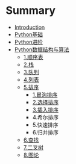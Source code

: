 # Summary

* [Introduction](README.md)
* [Python基础](chapter1.md)
* [Python进阶](pythonjin-jie.md)
* [Python数据结构与算法](pythonshu-ju-jie-gou-yu-suan-fa.md)
  * [1.顺序表](pythonshu-ju-jie-gou-yu-suan-fa/shun-xu-biao.md)
  * [2.栈](pythonshu-ju-jie-gou-yu-suan-fa/zhan.md)
  * [3.队列](pythonshu-ju-jie-gou-yu-suan-fa/3dui-lie.md)
  * [4.列表](pythonshu-ju-jie-gou-yu-suan-fa/4lie-biao.md)
  * [5.排序](pythonshu-ju-jie-gou-yu-suan-fa/5pai-xu.md)
    * [1.冒泡排序](pythonshu-ju-jie-gou-yu-suan-fa/5pai-xu/1mao-pao-pai-xu.md)
    * [2.选择排序](pythonshu-ju-jie-gou-yu-suan-fa/5pai-xu/2xuan-ze-pai-xu.md)
    * [3.插入排序](pythonshu-ju-jie-gou-yu-suan-fa/5pai-xu/3cha-ru-pai-xu.md)
    * 4.希尔排序
    * 5.快速排序
    * 6.归并排序
  * [6.查找](pythonshu-ju-jie-gou-yu-suan-fa/6cha-zhao.md)
  * [7.二叉树](pythonshu-ju-jie-gou-yu-suan-fa/7er-cha-shu.md)
  * [8.图论](chapter1.md)

